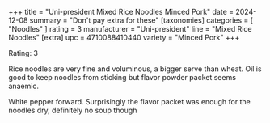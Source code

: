+++
title = "Uni-president Mixed Rice Noodles Minced Pork"
date = 2024-12-08
summary = "Don't pay extra for these"
[taxonomies]
categories = [ "Noodles" ]
rating = 3
manufacturer = "Uni-president"
line = "Mixed Rice Noodles"
[extra]
upc = 4710088410440
variety = "Minced Pork"
+++

Rating: 3

Rice noodles are very fine and voluminous, a bigger serve than wheat.
Oil is good to keep noodles from sticking but flavor powder packet seems anaemic.

White pepper forward.
Surprisingly the flavor packet was enough for the noodles dry, definitely no soup though
